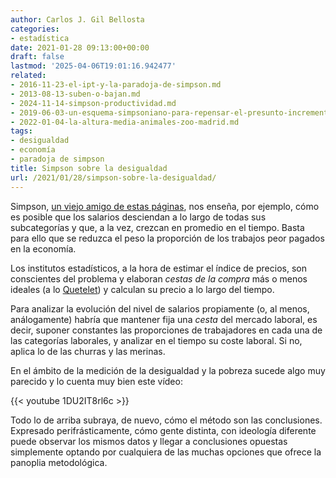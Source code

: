 ```yaml
---
author: Carlos J. Gil Bellosta
categories:
- estadística
date: 2021-01-28 09:13:00+00:00
draft: false
lastmod: '2025-04-06T19:01:16.942477'
related:
- 2016-11-23-el-ipt-y-la-paradoja-de-simpson.md
- 2013-08-13-suben-o-bajan.md
- 2024-11-14-simpson-productividad.md
- 2019-06-03-un-esquema-simpsoniano-para-repensar-el-presunto-incremento-de-la-desigualdad.md
- 2022-01-04-la-altura-media-animales-zoo-madrid.md
tags:
- desigualdad
- economía
- paradoja de simpson
title: Simpson sobre la desigualdad
url: /2021/01/28/simpson-sobre-la-desigualdad/
---
```


Simpson, [un viejo amigo de estas páginas](https://www.datanalytics.com/tag/paradoja-de-simpson/), nos enseña, por ejemplo, cómo es posible que los salarios desciendan a lo largo de todas sus subcategorías y que, a la vez, crezcan en promedio en el tiempo. Basta para ello que se reduzca el peso la proporción de los trabajos peor pagados en la economía.

Los institutos estadísticos, a la hora de estimar el índice de precios, son conscientes del problema y elaboran _cestas de la compra_ más o menos ideales (a lo [Quetelet](https://www.datanalytics.com/2017/04/21/asi-se-invento-el-nudo-gordiano-del-hombre-medio/)) y calculan su precio a lo largo del tiempo.

Para analizar la evolución del nivel de salarios propiamente (o, al menos, análogamente) habría que mantener fija una _cesta_ del mercado laboral, es decir, suponer constantes las proporciones de trabajadores en cada una de las categorías laborales, y analizar en el tiempo su coste laboral. Si no, aplica lo de las churras y las merinas.

En el ámbito de la medición de la desigualdad y la pobreza sucede algo muy parecido y lo cuenta muy bien este vídeo:

{{< youtube 1DU2IT8rl6c >}}

Todo lo de arriba subraya, de nuevo, cómo el método son las conclusiones. Expresado perifrásticamente, cómo gente distinta, con ideología diferente puede observar los mismos datos y llegar a conclusiones opuestas simplemente optando por cualquiera de las muchas opciones que ofrece la panoplia metodológica.